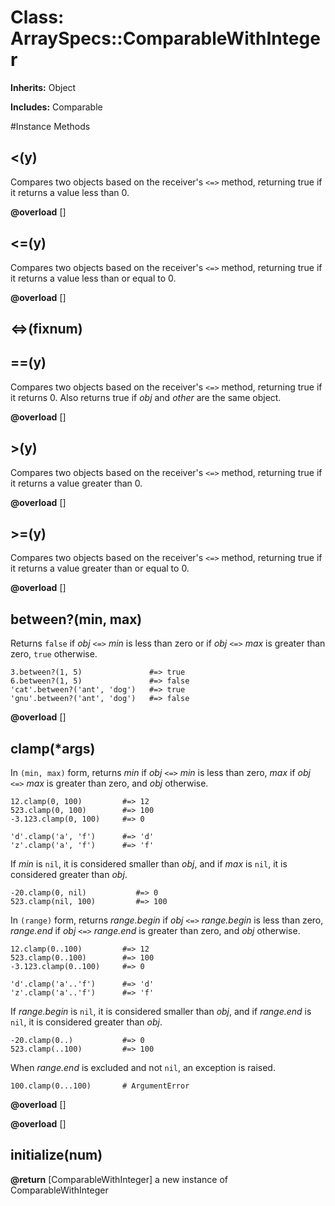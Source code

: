 # Class: ArraySpecs::ComparableWithInteger
**Inherits:** Object
    
**Includes:** Comparable
  




#Instance Methods
## <(y) [](#method-i-<)
Compares two objects based on the receiver's `<=>` method, returning true if
it returns a value less than 0.

**@overload** [] 

## <=(y) [](#method-i-<=)
Compares two objects based on the receiver's `<=>` method, returning true if
it returns a value less than or equal to 0.

**@overload** [] 

## <=>(fixnum) [](#method-i-<=>)

## ==(y) [](#method-i-==)
Compares two objects based on the receiver's `<=>` method, returning true if
it returns 0. Also returns true if *obj* and *other* are the same object.

**@overload** [] 

## >(y) [](#method-i->)
Compares two objects based on the receiver's `<=>` method, returning true if
it returns a value greater than 0.

**@overload** [] 

## >=(y) [](#method-i->=)
Compares two objects based on the receiver's `<=>` method, returning true if
it returns a value greater than or equal to 0.

**@overload** [] 

## between?(min, max) [](#method-i-between?)
Returns `false` if *obj* `<=>` *min* is less than zero or if *obj* `<=>` *max*
is greater than zero, `true` otherwise.

    3.between?(1, 5)               #=> true
    6.between?(1, 5)               #=> false
    'cat'.between?('ant', 'dog')   #=> true
    'gnu'.between?('ant', 'dog')   #=> false

**@overload** [] 

## clamp(*args) [](#method-i-clamp)
In `(min, max)` form, returns *min* if *obj* `<=>` *min* is less than zero,
*max* if *obj* `<=>` *max* is greater than zero, and *obj* otherwise.

    12.clamp(0, 100)         #=> 12
    523.clamp(0, 100)        #=> 100
    -3.123.clamp(0, 100)     #=> 0

    'd'.clamp('a', 'f')      #=> 'd'
    'z'.clamp('a', 'f')      #=> 'f'

If *min* is `nil`, it is considered smaller than *obj*, and if *max* is `nil`,
it is considered greater than *obj*.

    -20.clamp(0, nil)           #=> 0
    523.clamp(nil, 100)         #=> 100

In `(range)` form, returns *range.begin* if *obj* `<=>` *range.begin* is less
than zero, *range.end* if *obj* `<=>` *range.end* is greater than zero, and
*obj* otherwise.

    12.clamp(0..100)         #=> 12
    523.clamp(0..100)        #=> 100
    -3.123.clamp(0..100)     #=> 0

    'd'.clamp('a'..'f')      #=> 'd'
    'z'.clamp('a'..'f')      #=> 'f'

If *range.begin* is `nil`, it is considered smaller than *obj*, and if
*range.end* is `nil`, it is considered greater than *obj*.

    -20.clamp(0..)           #=> 0
    523.clamp(..100)         #=> 100

When *range.end* is excluded and not `nil`, an exception is raised.

    100.clamp(0...100)       # ArgumentError

**@overload** [] 

**@overload** [] 

## initialize(num) [](#method-i-initialize)

**@return** [ComparableWithInteger] a new instance of ComparableWithInteger

